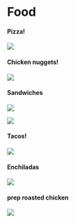 # Food

#### Pizza!

[<img class="food-image" src="https://lh3.googleusercontent.com/KQg6wIg8MWDi_RpIxtYgCZ4VKm9rYW2d1xNK4HjOeu4-HE4tTxbzmqO7uGev6zEuKEu9ZL8DsMMWGJl1dxyP8GjpNtVyKI9GekQrq0j2txAh8Kj1xlbKSFMlW_zab4i60Q2igCx72TXq-6kokYU0132Uj7sUK6-dGAEuyazZDZLZ6b5Zwd_ZM5r4zND9SyIjDf0ipeqRl9Ojpr9JIOzrCOOtj3IGS8rNxcknHMsteQLy8jW1LYHbMwBz-lppufkIK5kPh4wyLwP3rZVzRKcZFQKTqZQWNVkzdcHlgqVdgUK25tKo6VjgWK51KVltmd1IIwaIWn5LZr-HuxLs3LEPDmxYDN54HuUNoGp_hW2o63zDg7l2owHfl94UxqzG_0wecyu70HsRj1z8-1mk7EVinTMskFoWWzruBRIM9YMreAGxrYq3quog4B3wAHc29RO-ViifnLM3uQn1ydkV70V1nF9cfm28otDjYswTNq7e8oirxsIolHTdDGBxW-sn2CF_kZpMVln2L_z4lhjDFKDUlTOQ8HC_8mm-l8-freWOnXK4IJVKAZyFnoM1_gCpCyQoiWs7MXMP1FcVAbeG3FrdflTlWGeLMEfjWxnq_DrQtTBYofafkahL-BkyFgSX02Hrl6scoDJD3xnTcQQ-QaoNORAVcV3lG4S6ng=w749-h562-no" />](https://lh3.googleusercontent.com/KQg6wIg8MWDi_RpIxtYgCZ4VKm9rYW2d1xNK4HjOeu4-HE4tTxbzmqO7uGev6zEuKEu9ZL8DsMMWGJl1dxyP8GjpNtVyKI9GekQrq0j2txAh8Kj1xlbKSFMlW_zab4i60Q2igCx72TXq-6kokYU0132Uj7sUK6-dGAEuyazZDZLZ6b5Zwd_ZM5r4zND9SyIjDf0ipeqRl9Ojpr9JIOzrCOOtj3IGS8rNxcknHMsteQLy8jW1LYHbMwBz-lppufkIK5kPh4wyLwP3rZVzRKcZFQKTqZQWNVkzdcHlgqVdgUK25tKo6VjgWK51KVltmd1IIwaIWn5LZr-HuxLs3LEPDmxYDN54HuUNoGp_hW2o63zDg7l2owHfl94UxqzG_0wecyu70HsRj1z8-1mk7EVinTMskFoWWzruBRIM9YMreAGxrYq3quog4B3wAHc29RO-ViifnLM3uQn1ydkV70V1nF9cfm28otDjYswTNq7e8oirxsIolHTdDGBxW-sn2CF_kZpMVln2L_z4lhjDFKDUlTOQ8HC_8mm-l8-freWOnXK4IJVKAZyFnoM1_gCpCyQoiWs7MXMP1FcVAbeG3FrdflTlWGeLMEfjWxnq_DrQtTBYofafkahL-BkyFgSX02Hrl6scoDJD3xnTcQQ-QaoNORAVcV3lG4S6ng=w749-h562-no)

#### Chicken nuggets!

[<img class="food-image" src="https://lh3.googleusercontent.com/Kvn0VAq9K0j_AdQZ2dFq7-tUJHWGcoSn6XrySnvsKu9vr8W-boI2AZC3u8vaD64FKWzKORUQC1I_JVeUPgQeuKjAXbAv71aRu-lBkpVzrvWfLOk4yOtRjxaU-R5gQzIcPlSEAQdQMMu0Z9QkLXTNaCHgWT4n7nJz60kT2u4jSG0qbE0nDJ-fRNCHXEnTXFgRJByvErPKkc6W6Lm3nT3Id_wjrrDgnLdjeK9fsgrPMj0_DSDJsd1PfyxsZv2DFlWh4MtmscamtPylasyQZEbb8gL35G7I3rIOGRUwf37PloCNvemH3jhtE_XNCI2Teb0QPcWutDfWBJ1cVYR4-Uad3itm59xW7geLlR1OIW1OcAZyn8DoWJP-X0J6ycqtUpmzX3dFy5fO1GgFbrppm0QDu5Idq73UnsoznjhTr77cGXqX0x6-xqNGIKFMoGsUljBa0YuKLDOnQqmDFF19wT_MVyejU445_rK02lzV0CZlInHw3ARfcIyVdBCBpUvP9SKE1k4ZDMRr67mWMiKtyfrIru38B97kSe2TFqqN2Fv1udV1E1Nk5Qa_dqInPMjI7PAnnXsPeR0sD7OB0h8kKGEG9KMwnzI_08MuouYRkYdN=w1876-h1406-no" />](https://lh3.googleusercontent.com/Kvn0VAq9K0j_AdQZ2dFq7-tUJHWGcoSn6XrySnvsKu9vr8W-boI2AZC3u8vaD64FKWzKORUQC1I_JVeUPgQeuKjAXbAv71aRu-lBkpVzrvWfLOk4yOtRjxaU-R5gQzIcPlSEAQdQMMu0Z9QkLXTNaCHgWT4n7nJz60kT2u4jSG0qbE0nDJ-fRNCHXEnTXFgRJByvErPKkc6W6Lm3nT3Id_wjrrDgnLdjeK9fsgrPMj0_DSDJsd1PfyxsZv2DFlWh4MtmscamtPylasyQZEbb8gL35G7I3rIOGRUwf37PloCNvemH3jhtE_XNCI2Teb0QPcWutDfWBJ1cVYR4-Uad3itm59xW7geLlR1OIW1OcAZyn8DoWJP-X0J6ycqtUpmzX3dFy5fO1GgFbrppm0QDu5Idq73UnsoznjhTr77cGXqX0x6-xqNGIKFMoGsUljBa0YuKLDOnQqmDFF19wT_MVyejU445_rK02lzV0CZlInHw3ARfcIyVdBCBpUvP9SKE1k4ZDMRr67mWMiKtyfrIru38B97kSe2TFqqN2Fv1udV1E1Nk5Qa_dqInPMjI7PAnnXsPeR0sD7OB0h8kKGEG9KMwnzI_08MuouYRkYdN=w1876-h1406-no)

#### Sandwiches

[<img class="food-image" src="https://lh3.googleusercontent.com/XPJxbtlPQhEkPWrlCwQtt_uhTiwiA-bq5aONIkkgQAvyFlje_pdo5vn4f-dLCsWGpCjXppL8C3N93AZbb0PZXGlTe7PLSJQZXVD0hWUOZ9K5VGpQ5__gjJJfToyVbv9nCL8_4eclpKCDY8jjeSAr9jkGXv-hLDUAKFfHC1AOTUH0W-fGyG6b6E60L3DUW60iW7enewNgByjVXdGmhHUZFH-x7ILUx2hiSD0aadWqOL-FLC_8ENe7bl0zYf0CJkHWftHxBEqOE52dyVKXhXG1rpiZ46aqUNR2ER2N33-Rv_uYeleUwI5-Kd4tJQ5pM8-wTHvGswzc6XXz8pOdnm-iHgGRGGgvgdvipSKEQTWxUlxcL87QCIer6CXmljGVXe2-DA4LteyklohijCsWNOdwk5qi5Qu60pRRiqpkl1Z5Yu3krPBSp0RCBQtNsa0TDbjpmAg0ONQWbWdok6IE4I9wMfKTEUvB46Mih-vWVIsnZnh0RRcsaY90RVXxDbNPZXGkpR4AlYuwhFkm9NcdgcdVZI2wGSdKLjkBQ6GMqjKr-ly3rZ8PzuBuKbQYx-0fFDY8WZPoFo5dU1q0-XMrlAT_dRjK-3m2-hU-WmxSTmw=w1876-h1406-no" />](https://lh3.googleusercontent.com/XPJxbtlPQhEkPWrlCwQtt_uhTiwiA-bq5aONIkkgQAvyFlje_pdo5vn4f-dLCsWGpCjXppL8C3N93AZbb0PZXGlTe7PLSJQZXVD0hWUOZ9K5VGpQ5__gjJJfToyVbv9nCL8_4eclpKCDY8jjeSAr9jkGXv-hLDUAKFfHC1AOTUH0W-fGyG6b6E60L3DUW60iW7enewNgByjVXdGmhHUZFH-x7ILUx2hiSD0aadWqOL-FLC_8ENe7bl0zYf0CJkHWftHxBEqOE52dyVKXhXG1rpiZ46aqUNR2ER2N33-Rv_uYeleUwI5-Kd4tJQ5pM8-wTHvGswzc6XXz8pOdnm-iHgGRGGgvgdvipSKEQTWxUlxcL87QCIer6CXmljGVXe2-DA4LteyklohijCsWNOdwk5qi5Qu60pRRiqpkl1Z5Yu3krPBSp0RCBQtNsa0TDbjpmAg0ONQWbWdok6IE4I9wMfKTEUvB46Mih-vWVIsnZnh0RRcsaY90RVXxDbNPZXGkpR4AlYuwhFkm9NcdgcdVZI2wGSdKLjkBQ6GMqjKr-ly3rZ8PzuBuKbQYx-0fFDY8WZPoFo5dU1q0-XMrlAT_dRjK-3m2-hU-WmxSTmw=w1876-h1406-no)

[<img class="food-image" src="https://lh3.googleusercontent.com/QfwyIuGehorQcCh6uYKv2HyomZVIJtekiun_7UuGAZj6xfI0i0HdbwNQu-pcM-fc9XGnM2x8130Kxg4S26BeEsDXSN1u6kvyUjCnovv8ND8Ov4DuAzNjCw09vKb8_qOvfPG52enorIV1AyqKiAvxbgPDEUq9apVoTMgSY6RL2sy26hbVDUH8Liqhd1gjEpI_aICLzZxVcv427QsLJ-Ts4QliNlrZ6oWye69nIlrnXNBaVVuWxRNV-klWlsH1Qj_6Iwz21bLjqOgno-NeBTP6ednTwZHO_Ve5g7PPxUeeE-xhAW5VdoYdAMN_HOHGwD1bSzd7wm--FuGxCKmPoT2sKfz930foBKvcCRHCIqptWUuHGS0xnkC3EvfVMCHf28s2thK_nH4WdQoXELCfyvL-1ocf0PPJlq2J0ILSEGYTr6hK4520WuNBu2W4k0u0T3_nRFqZcFXdz_gT1rMZUA6fR-pf6a3d_BdxQyNCZ4sDGlvn-AnKBn7giIAJW0gFWnnxnYFfIff3yTXY4u_aQjlUNXsDfU8wI85RJUiLOXOvTmwXqPNjhCPuH0FVI7web5Sl8S3ogsC78oF9n1HbraVUj9r64zRkh91hgFJcPtnQ=w1876-h1406-no" />](https://lh3.googleusercontent.com/QfwyIuGehorQcCh6uYKv2HyomZVIJtekiun_7UuGAZj6xfI0i0HdbwNQu-pcM-fc9XGnM2x8130Kxg4S26BeEsDXSN1u6kvyUjCnovv8ND8Ov4DuAzNjCw09vKb8_qOvfPG52enorIV1AyqKiAvxbgPDEUq9apVoTMgSY6RL2sy26hbVDUH8Liqhd1gjEpI_aICLzZxVcv427QsLJ-Ts4QliNlrZ6oWye69nIlrnXNBaVVuWxRNV-klWlsH1Qj_6Iwz21bLjqOgno-NeBTP6ednTwZHO_Ve5g7PPxUeeE-xhAW5VdoYdAMN_HOHGwD1bSzd7wm--FuGxCKmPoT2sKfz930foBKvcCRHCIqptWUuHGS0xnkC3EvfVMCHf28s2thK_nH4WdQoXELCfyvL-1ocf0PPJlq2J0ILSEGYTr6hK4520WuNBu2W4k0u0T3_nRFqZcFXdz_gT1rMZUA6fR-pf6a3d_BdxQyNCZ4sDGlvn-AnKBn7giIAJW0gFWnnxnYFfIff3yTXY4u_aQjlUNXsDfU8wI85RJUiLOXOvTmwXqPNjhCPuH0FVI7web5Sl8S3ogsC78oF9n1HbraVUj9r64zRkh91hgFJcPtnQ=w1876-h1406-no)

#### Tacos!

[<img class="food-image" src="https://lh3.googleusercontent.com/LDb7ObFAjdTwTP_Ltu_QNpN5fNSQigmnaF-qJihlMROOveCLaIPjmW2fxN3FfsWf847UtVj4fgcNjq_KWlvuTHBHQ0WGRTMLa5_tlZCIpZZwNnxsU76Kd7KFuJoey_IdmbaGWW1RZ6TD5xqYlmZd-qMqEQMXQKAdeubtvH8LTsjVSCMd8wkvMpa-hywcecPpdU1Gwhw2tqAawrp7c9uksnSKyY4fIbJSqNOBOWXhgWnHSoHvzVrRcWdjqUCXnACJFaVpo1qB-a3_dXeQ7AZq6xrcFU-q9qecJvdOQc11vMvGr1XO9ZyRfoBVichDAmjFhvP0U0rfPFkBTyb_qxnz22r8sxw533WUbsgNRYzqhCwt79SSUXLWKnq0oiyhc66KYYGeSBHmF3yQD4tUF-RiGA35mHlks8dLdQx__sf4AsaxBt1h1aogTfQB73fJukE3Sf5jx1JFanAfsZillp7mDNRG4gzkrxldmVzz_BNiv9YjYt1WShGITn80co55TUZVYgUjW1qKg9rHIom4IVGuuOi3tw88O4wp53-TQdcSebg1xEEG3_is4NrcnceQfbEPc6bWdhUHIaVkDhxMZxHml0I_tt3ND9yGUwAAcW6j=s215-no" />](https://lh3.googleusercontent.com/LDb7ObFAjdTwTP_Ltu_QNpN5fNSQigmnaF-qJihlMROOveCLaIPjmW2fxN3FfsWf847UtVj4fgcNjq_KWlvuTHBHQ0WGRTMLa5_tlZCIpZZwNnxsU76Kd7KFuJoey_IdmbaGWW1RZ6TD5xqYlmZd-qMqEQMXQKAdeubtvH8LTsjVSCMd8wkvMpa-hywcecPpdU1Gwhw2tqAawrp7c9uksnSKyY4fIbJSqNOBOWXhgWnHSoHvzVrRcWdjqUCXnACJFaVpo1qB-a3_dXeQ7AZq6xrcFU-q9qecJvdOQc11vMvGr1XO9ZyRfoBVichDAmjFhvP0U0rfPFkBTyb_qxnz22r8sxw533WUbsgNRYzqhCwt79SSUXLWKnq0oiyhc66KYYGeSBHmF3yQD4tUF-RiGA35mHlks8dLdQx__sf4AsaxBt1h1aogTfQB73fJukE3Sf5jx1JFanAfsZillp7mDNRG4gzkrxldmVzz_BNiv9YjYt1WShGITn80co55TUZVYgUjW1qKg9rHIom4IVGuuOi3tw88O4wp53-TQdcSebg1xEEG3_is4NrcnceQfbEPc6bWdhUHIaVkDhxMZxHml0I_tt3ND9yGUwAAcW6j=s215-no)

#### Enchiladas

[<img class="food-image" src="https://lh3.googleusercontent.com/Ljf1qc1U807RUwmIW_jUTbGxyrXolcmqv8zPRK2IF1KpfHsItmAm01Qm8fxZrZkoc6iW9RgfV8yBrBd0BiHpBgKLYSQ1dJRi68xXGG9ymyWxK6ZBwcVKtChQyWDx60CIS44P2MJy2tJiAi18wDEsQzH1L6eUaBHy_1CF5-a5BuFZukVOokt6iDCxKd9L99Ro7KjaC-Pk-RcZMyfFYN5ROYSeXjWS2CreqU0aepVtJFEKpfTBqBQHc3f-zB2pg4wb9YKvNY_Y8-9qXJuNu4j_HmjGXIh4S0PbtfeDruaKWv1n6sXVgqnfVkChgkjBih_w6GmN8OroS9AEWNQ93UZ1bqqsQdMf68MuMaVyEWy8mXEYWk9hUlCRzvUTscZU0CX4unXNZJvoY_Q9zw0nQ3xgWy4Z8gvrNmDCjMwtujJwponsyTiTxqIBxDREtTHnDukRKwhCv83H8kZzLpgT93HxZV4goBRjN7V5YSysoKiAZX9EcB-xon76_IKbvu2aZnfDfv5-NUNeybWI4VP_5Qh2u8QaNJYXR-KW5WvB4bAr8oozpmXMtmGJhk65q-EdhdZBLv4B02lfom7aFROhOcl0950E3qKb5f_hqphM9KkN=w1876-h1406-no" />](https://lh3.googleusercontent.com/Ljf1qc1U807RUwmIW_jUTbGxyrXolcmqv8zPRK2IF1KpfHsItmAm01Qm8fxZrZkoc6iW9RgfV8yBrBd0BiHpBgKLYSQ1dJRi68xXGG9ymyWxK6ZBwcVKtChQyWDx60CIS44P2MJy2tJiAi18wDEsQzH1L6eUaBHy_1CF5-a5BuFZukVOokt6iDCxKd9L99Ro7KjaC-Pk-RcZMyfFYN5ROYSeXjWS2CreqU0aepVtJFEKpfTBqBQHc3f-zB2pg4wb9YKvNY_Y8-9qXJuNu4j_HmjGXIh4S0PbtfeDruaKWv1n6sXVgqnfVkChgkjBih_w6GmN8OroS9AEWNQ93UZ1bqqsQdMf68MuMaVyEWy8mXEYWk9hUlCRzvUTscZU0CX4unXNZJvoY_Q9zw0nQ3xgWy4Z8gvrNmDCjMwtujJwponsyTiTxqIBxDREtTHnDukRKwhCv83H8kZzLpgT93HxZV4goBRjN7V5YSysoKiAZX9EcB-xon76_IKbvu2aZnfDfv5-NUNeybWI4VP_5Qh2u8QaNJYXR-KW5WvB4bAr8oozpmXMtmGJhk65q-EdhdZBLv4B02lfom7aFROhOcl0950E3qKb5f_hqphM9KkN=w1876-h1406-no)

#### prep roasted chicken

[<img class="food-image" src="https://lh3.googleusercontent.com/vVRmrkiHaoXb8AAF0s4GYUeyTBMvbx0W_OcOUSJDUiDSHU7XHJvss21Qr7WdInGrNk69TnjnmagWMfGK3WbYkoftYbU0lV0CVMeCNSER609uDApMApngdpiwYRIaRFDeH63O5FOLoy7wyoqratSkShodGJpg5bWi9YO7u0BYCsz8nGvrkMM1YAgEtjOYAUspK5Vt-9NyYqgdwFqCNpKSPRq13gXmbh2VKbHfGOFNS6xQsVgR8gkRzpHE-dC-mwiOGby_PDz3Ii_mhwHQmfBZkM_eLLY7WbG0Jm7lIUeb06n3jJ6Q8InDYBCbec6ChvmemLjASIvPas8WeiTYiU7ZMSsMp2GVYH1P9Vcg63Ie2b3DyCykgVTQS9JsccfXqfYzcdY_7vEAo_nBdiQkj01tagoJKgikQJumlw9_G0lpjm_hQ2KC5erf33tn6Y9NjvOg0I4FvqY7xAbMP8GtIb3BS4MXvRex7XqNVhIQX3m6doZAvAxE2-A3ETIWu0KvGole9TbjpjNu43IScPJF6hNLP6GvpnG_8N0k_Mc0pfBpBSIFTgGgKdKinAfMFPDTye54Y8sbnuqReAUvFhlusu9fI3wtEhmLwvcZKCp_JeWI=w1024-h768-no" />](https://lh3.googleusercontent.com/vVRmrkiHaoXb8AAF0s4GYUeyTBMvbx0W_OcOUSJDUiDSHU7XHJvss21Qr7WdInGrNk69TnjnmagWMfGK3WbYkoftYbU0lV0CVMeCNSER609uDApMApngdpiwYRIaRFDeH63O5FOLoy7wyoqratSkShodGJpg5bWi9YO7u0BYCsz8nGvrkMM1YAgEtjOYAUspK5Vt-9NyYqgdwFqCNpKSPRq13gXmbh2VKbHfGOFNS6xQsVgR8gkRzpHE-dC-mwiOGby_PDz3Ii_mhwHQmfBZkM_eLLY7WbG0Jm7lIUeb06n3jJ6Q8InDYBCbec6ChvmemLjASIvPas8WeiTYiU7ZMSsMp2GVYH1P9Vcg63Ie2b3DyCykgVTQS9JsccfXqfYzcdY_7vEAo_nBdiQkj01tagoJKgikQJumlw9_G0lpjm_hQ2KC5erf33tn6Y9NjvOg0I4FvqY7xAbMP8GtIb3BS4MXvRex7XqNVhIQX3m6doZAvAxE2-A3ETIWu0KvGole9TbjpjNu43IScPJF6hNLP6GvpnG_8N0k_Mc0pfBpBSIFTgGgKdKinAfMFPDTye54Y8sbnuqReAUvFhlusu9fI3wtEhmLwvcZKCp_JeWI=w1024-h768-no)

[<img class="food-image" src="" />]()
